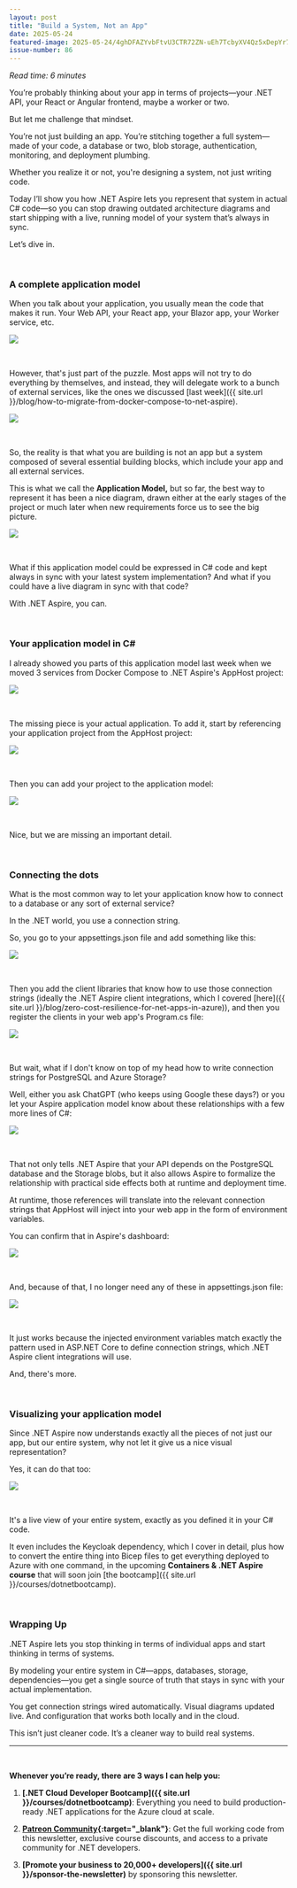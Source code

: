 ```yaml
---
layout: post
title: "Build a System, Not an App"
date: 2025-05-24
featured-image: 2025-05-24/4ghDFAZYvbFtvU3CTR72ZN-uEh7TcbyXV4Qz5xDepYr77.jpeg
issue-number: 86
---
```


*Read time: 6 minutes*
​

You’re probably thinking about your app in terms of projects—your .NET API, your React or Angular frontend, maybe a worker or two.

But let me challenge that mindset.

You’re not just building an app. You’re stitching together a full system—made of your code, a database or two, blob storage, authentication, monitoring, and deployment plumbing. 

Whether you realize it or not, you're designing a system, not just writing code.

Today I’ll show you how .NET Aspire lets you represent that system in actual C# code—so you can stop drawing outdated architecture diagrams and start shipping with a live, running model of your system that’s always in sync.

Let’s dive in.

​

### **A complete application model**
When you talk about your application, you usually mean the code that makes it run. Your Web API, your React app, your Blazor app, your Worker service, etc.


![](/assets/images/2025-05-24/4ghDFAZYvbFtvU3CTR72ZN-ipXaC8qTPwkdmsGvj7c7gn.jpeg)

​

However, that's just part of the puzzle. Most apps will not try to do everything by themselves, and instead, they will delegate work to a bunch of external services, like the ones we discussed [last week]({{ site.url }}/blog/how-to-migrate-from-docker-compose-to-net-aspire).


![](/assets/images/2025-05-24/4ghDFAZYvbFtvU3CTR72ZN-oGqzFsrqvcrR8NkeLCVdYg.jpeg)

​

So, the reality is that what you are building is not an app but a system composed of several essential building blocks, which include your app and all external services.

This is what we call the **Application Model,** but so far, the best way to represent it has been a nice diagram, drawn either at the early stages of the project or much later when new requirements force us to see the big picture.


![](/assets/images/2025-05-24/4ghDFAZYvbFtvU3CTR72ZN-g1nMaLDSTvvXQ4YaeKf5oE.jpeg)

​

What if this application model could be expressed in C# code and kept always in sync with your latest system implementation? And what if you could have a live diagram in sync with that code?

With .NET Aspire, you can.

​

### **Your application model in C#**
I already showed you parts of this application model last week when we moved 3 services from Docker Compose to .NET Aspire's AppHost project:


![](/assets/images/2025-05-24/4ghDFAZYvbFtvU3CTR72ZN-2XWEVh2o3oWs1znkBrKaKQ.jpeg)

​

The missing piece is your actual application. To add it, start by referencing your application project from the AppHost project:


![](/assets/images/2025-05-24/4ghDFAZYvbFtvU3CTR72ZN-JuAjFNbYpsKukS8RZGqpe.jpeg)

​

Then you can add your project to the application model:


![](/assets/images/2025-05-24/4ghDFAZYvbFtvU3CTR72ZN-9PW7bC3tcnmmjzjrmmpfMW.jpeg)

​

Nice, but we are missing an important detail.

​

### **Connecting the dots**
What is the most common way to let your application know how to connect to a database or any sort of external service?

In the .NET world, you use a connection string.

So, you go to your appsettings.json file and add something like this:


![](/assets/images/2025-05-24/4ghDFAZYvbFtvU3CTR72ZN-umKsfh48mkNofnxvNxs6PD.jpeg)

​

Then you add the client libraries that know how to use those connection strings (ideally the .NET Aspire client integrations, which I covered [here]({{ site.url }}/blog/zero-cost-resilience-for-net-apps-in-azure)), and then you register the clients in your web app's Program.cs file:


![](/assets/images/2025-05-24/4ghDFAZYvbFtvU3CTR72ZN-9S3EFAwd6Pj8tw9Px9vTED.jpeg)

​

But wait, what if I don't know on top of my head how to write connection strings for PostgreSQL and Azure Storage?

Well, either you ask ChatGPT (who keeps using Google these days?) or you let your Aspire application model know about these relationships with a few more lines of C#:


![](/assets/images/2025-05-24/4ghDFAZYvbFtvU3CTR72ZN-fg2Z9dhfH1MujSifH74A7Y.jpeg)

​

That not only tells .NET Aspire that your API depends on the PostgreSQL database and the Storage blobs, but it also allows Aspire to formalize the relationship with practical side effects both at runtime and deployment time.

At runtime, those references will translate into the relevant connection strings that AppHost will inject into your web app in the form of environment variables.

You can confirm that in Aspire's dashboard:


![](/assets/images/2025-05-24/4ghDFAZYvbFtvU3CTR72ZN-aL2L5w29ErpC5w9Li6Pf6G.jpeg)

​

And, because of that, I no longer need any of these in appsettings.json file:


![](/assets/images/2025-05-24/4ghDFAZYvbFtvU3CTR72ZN-L2y6eFcBZWzrxacgbBuU9.jpeg)

​

It just works because the injected environment variables match exactly the pattern used in ASP.NET Core to define connection strings, which .NET Aspire client integrations will use.

And, there's more.

​

### **Visualizing your application model**
Since .NET Aspire now understands exactly all the pieces of not just our app, but our entire system, why not let it give us a nice visual representation?

Yes, it can do that too:


![](/assets/images/2025-05-24/4ghDFAZYvbFtvU3CTR72ZN-uEh7TcbyXV4Qz5xDepYr77.jpeg)

​

It's a live view of your entire system, exactly as you defined it in your C# code.

It even includes the Keycloak dependency, which I cover in detail, plus how to convert the entire thing into Bicep files to get everything deployed to Azure with one command, in the upcoming **Containers & .NET Aspire course** that will soon join [the bootcamp]({{ site.url }}/courses/dotnetbootcamp).

​

### **Wrapping Up**
.NET Aspire lets you stop thinking in terms of individual apps and start thinking in terms of systems.

By modeling your entire system in C#—apps, databases, storage, dependencies—you get a single source of truth that stays in sync with your actual implementation.

You get connection strings wired automatically. Visual diagrams updated live. And configuration that works both locally and in the cloud.

This isn’t just cleaner code. It’s a cleaner way to build real systems.

---

<br/>

**Whenever you’re ready, there are 3 ways I can help you:**

1. **[.NET Cloud Developer Bootcamp]({{ site.url }}/courses/dotnetbootcamp)**: Everything you need to build production-ready .NET applications for the Azure cloud at scale.

2. **​[Patreon Community](https://www.patreon.com/juliocasal){:target="_blank"}**: Get the full working code from this newsletter, exclusive course discounts, and access to a private community for .NET developers.

3. **[Promote your business to 20,000+ developers]({{ site.url }}/sponsor-the-newsletter)** by sponsoring this newsletter.